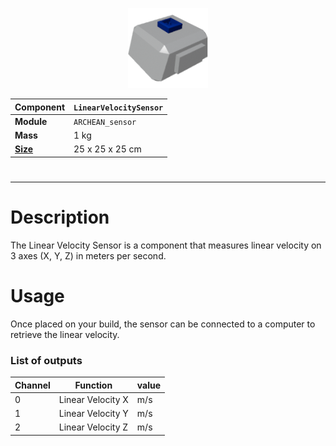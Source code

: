<p align="center">
    <img src="LinearVelocitySensor.png" />
</p>

|Component|`LinearVelocitySensor`|
|---|---|
|**Module**|`ARCHEAN_sensor`|
|**Mass**| 1 kg|
|[**Size**](# "Based on the component's occupancy in a fixed 25cm grid.")|25 x 25 x 25 cm|
#

#
---

# Description
The Linear Velocity Sensor is a component that measures linear velocity on 3 axes (X, Y, Z) in meters per second.

# Usage
Once placed on your build, the sensor can be connected to a computer to retrieve the linear velocity.

### List of outputs
|Channel|Function|value|
|---|---|---|
|0|Linear Velocity X|m/s|
|1|Linear Velocity Y|m/s|
|2|Linear Velocity Z|m/s|
